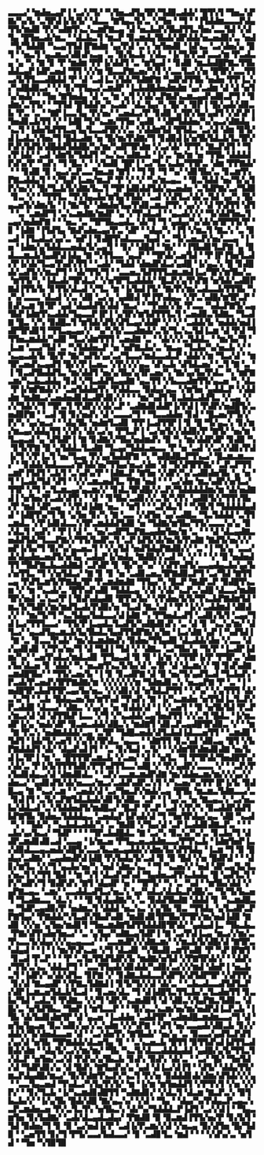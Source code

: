 ▃▃▃▞▝▆▟▅▃▄▛▐▝▃▞▞▜▞▝▚▜▅▃▟▜▄▜▛▞▜▟▉▃▟▟▞▝█▜▚▜▝▜▅▃▚▛▇▞▚▞▙▝▃▜▛▟▐▞▙▜▞▝▟▃▃▝▇▜▄▃▜▞▃▝▞▜▅▝▝▜▝▝▐▜▟▟▆▃▃▃▛▟▄▜▜▞▆▟▉▝▛▞▚▟▇▜▚▃▚▃▆▛▇▃▄▝▟▝▅▃▙▟▚▜▙▟▜▜▃▜▅▞▃▃▜▟▝▞▟▜▄▝█▜▅▃▟▞▆▃▝▝▟▃▙▃▜▝▆▃▛▝▉▃▆▟▄▜▙▟▞▟▛▟▟▞▅▃▅▟▉▞▃▝▅▟▝▜▞▜▟▟▉▝▚▃▄▜▜▟▐▛▇▟▆▝▄▞▛▟▝▃▚▝▅▜▅▟▊▝▐▟▚▃▝▃▞▟▅▞▄▝█▜▝▝▅▃▜▝▄▃▆▃▞▟▊▟▚▃▄▝▃▝▉▞▙▃▙▝▞▟▃▝▐▞▜▞▛▃▛▃▃▞▆▝▛▃▟▃▄▝▄▝▚▝▇▝▊▝▛▝▆▟▆▝▛▛▐▞▟▟▜▝▃▝▆▜▄▟▝▝▊▟▉▝▆▃▙▟█▛▇▃▜▜▙▟▟▃▄▛▐▟▛▃▅▟▝▜▜▝▞▞▆▝█▃▃▛▇▃▅▞▚▜▝▞▃▃▜▃▞▞▅▝█▜▛▞▃▃▜▜▃▞▙▜▜▃▃▟█▟▟▝▛▝▟▝▃▟▐▃▚▜▟▞▜▟▇▛▇▝▚▟▛▟▜▜▙▝▅▟▅▝▛▛▐▃▚▞▚▟█▟▉▃▞▝▞▝▊▞▜▜▄▃▞▃▆▟▛▝▐▃▙▟█▟▅▟▆▟▆▝▄▞▃▟▆▝▟▝▟▝▅▜▚▞▅▟▞▝▝▜▅▝▇▜▅▟▄▝▟▝▃▝▆▝▄▜▝▞▟▞▃▛▇▟▚▃▆▃▄▟▚▟▉▃▛▜▝▝▊▟▆▞▃▜▜▞▝▝▜▜▟▝█▜▟▟▚▞▚▃▟▞▝▟▃▜▄▞▚▝█▞▚▝▉▛▐▝█▞▄▟▞▟▉▃▙▝▛▃▝▃▝▝▇▛▐▃▃▜▄▝▛▞▅▞▝▃▅▟▃▞▛▝▊▟▉▝▄▜▛▞▙▞▄▟▜▝▞▟▚▛▐▜▅▟▊▃▙▜▜▝▞▝▐▟█▝▜▞▚▃▆▞▜▜▅▝▄▟▊▝▝▟▛▜▟▟▅▞▚▞▄▃▞▟▇▟▄▝▚▃▜▝▐▟▅▜▟▜▜▃▄▜▄▜▃▃▟▜▛▞▞▃▝▞▟▟▆▜▟▝█▜▟▃▝▃▞▟▝▟▆▝▉▜▞▟▐▃▟▃▚▜▅▞▜▝█▟▃▟▆▝▅▝█▞▆▞▛▟▇▞▜▝▊▟▉▟▐▞▅▜▙▜▟▃▙▜▃▜▛▞▛▟▚▜▟▜▞▟█▟▟▜▟▟█▞▚▞▆▞▚▟▛▜▛▟▆▝▞▃▞▟▞▝▛▜▚▝▇▃▛▟▜▝▝▜▞▛▐▟▞▝▃▟▝▟▆▜▞▜▟▟▜▝▚▃▚▃▚▟▇▃▙▝▐▞▃▝▆▞▆▝▅▝▜▜▙▝▟▟▟▟▛▟▚▞▛▝▚▟▚▝▜▝█▃▚▝▝▞▙▟▊▝█▛▐▝▃▞▜▃▚▃▙▞▜▜▛▃▝▟▆▝▛▛▇▟▞▝▝▝▊▟▉▝▉▝▄▃▞▃▛▃▃▜▅▃▆▝▇▜▝▝▜▝▊▝▜▝▚▞▝▟▊▜▙▞▃▝▊▃▆▜▚▛▇▃▟▟▄▜▝▝▞▜▄▛▐▃▅▞▆▃▛▝▛▝▞▝▞▝▚▞▆▃▄▃▝▝▉▃▜▟▟▝▅▞▜▞▄▜▛▞▅▞▞▝█▞▜▃▙▜▞▟▇▞▙▃▜▝▜▛▐▟▉▟▟▜▟▞▄▃▅▟▅▝▃▜▟▛▇▞▃▞▜▟▉▝▊▃▝▞▝▝▜▜▜▃▝▜▚▜▄▃▙▞▆▜▄▜▜▟▞▝▃▟▝▞▟▜▃▞▟▞▃▜▟▝▄▞▚▝█▞▄▃▅▜▞▟▆▞▙▝▐▝▇▞▜▞▝▟▆▟▅▜▄▞▛▟▊▃▆▃▛▜▚▝▄▞▞▝▟▝▛▟▜▜▝▟▜▝▝▃▝▃▆▟▛▜▝▃▚▃▆▟▇▞▆▟▛▝▄▝▞▜▚▟▃▟▝▝▄▃▟▞▞▞▝▜▞▟▟▜▅▃▜▃▄▞▅▟▅▛▇▝▝▝▅▃▝▃▝▜▛▜▙▃▄▟▃▝▟▞▜▝▜▝▄▟▄▞▚▞▟▞▅▜▛▜▜▞▛▝▊▝▐▟▇▝▐▜▟▜▄▝▇▟▚▟▅▃▄▞▛▃▝▟▛▝▝▟▄▞▚▝▐▜▝▞▆▃▜▝▇▃▚▝▃▝▉▃▟▝▐▜▃▟▃▞▄▞▃▝▅▛▐▝▊▟█▜▚▟▃▃▃▜▄▟▝▃▝▜▞▃▅▃▛▞▅▞▃▃▄▝▐▝▅▝▐▟▆▞▄▜▟▟▃▃▅▟▄▜▞▃▄▜▝▝▊▞▝▟█▟▝▝▇▞▝▝▐▜▙▟▊▜▃▛▇▝▄▝█▟▃▃▆▃▙▜▄▟▛▟▐▟▄▝▇▝▚▜▜▃▃▝▄▃▛▝▝▜▛▟▞▃▅▜▟▝▝▛▐▛▐▜▅▜▃▟▞▛▐▞▟▞▜▃▄▜▚▟▚▜▜▝▝▃▟▞▝▜▟▟▝▟▅▟▛▟▃▞▄▟█▝▐▞▄▃▚▝█▝▊▟█▟▞▃▟▜▞▞▆▃▛▜▝▝▟▞▜▜▞▜▝▝▃▃▅▃▜▟▜▜▜▃▆▃▆▟▐▃▞▜▛▞▆▜▙▞▃▝▆▜▜▞▚▝▐▟▃▟▞▜▛▟▃▞▝▞▅▜▛▜▃▟▟▟▞▝█▃▛▞▄▜▚▛▇▝▅▜▟▞▃▟▉▛▇▟▐▜▜▞▙▝▊▜▜▞▟▃▟▝▞▜▃▝▆▝▐▞▙▟▐▜▞▝▇▞▛▞▆▞▃▟▃▃▙▜▜▜▙▝▚▞▚▞▃▃▃▝▟▃▟▝▞▃▝▟▉▝▃▞▄▝▄▟▉▟▝▛▐▜▚▟▄▃▝▞▛▃▚▟█▞▆▜▛▃▛▝▊▟▚▃▆▝▊▜▛▝▄▟▝▟▄▟▟▜▞▟▟▝▆▃▞▝▝▜▚▟▞▞▙▝▛▃▃▝▚▟▃▛▇▜▞▃▄▜▙▛▐▟▆▜▚▃▟▟▞▜▄▃▃▛▐▛▐▝▄▜▛▞▆▜▟▜▜▜▃▜▝▃▅▟▉▃▜▟▇▃▝▜▃▟▇▝█▃▝▞▚▝▉▟█▃▜▝▆▜▟▞▟▜▞▟▜▃▄▞▟▟▛▝▞▝▞▝▃▟▟▞▙▝▅▟▟▞▅▟▐▟▛▜▛▟▊▜▝▜▜▃▄▃▄▞▞▝▚▞▚▜▞▃▃▟▆▟▞▃▜▞▜▃▚▃▜▟▐▃▆▝▟▝▛▟▝▜▜▜▅▃▆▟▟▞▚▟▉▝▜▃▞▟▆▜▜▜▝▃▅▟▇▝▃▝▝▟▞▞▞▃▜▟▟▃▝▝▆▞▙▞▜▝▐▃▆▝▃▃▞▜▟▝▃▝▚▜▟▟▅▃▛▝▅▝▅▛▇▃▙▞▃▝▆▃▄▝▜▃▙▞▚▞▅▃▙▝▞▝▚▃▄▃▟▞▙▝█▞▛▝▇▞▚▟▜▞▄▞▃▞▜▃▃▞▆▟▃▃▟▃▛▝▟▟▞▞▆▝▜▃▞▟▝▝▆▜▛▃▅▟▚▃▄▟▜▝█▞▞▛▐▃▅▃▝▞▛▞▞▞▄▃▝▟▚▃▙▝▟▜▟▃▅▞▝▃▜▝▇▝▃▝▐▝▊▃▟▜▙▟▟▜▃▝▆▞▟▟▜▝▅▞▄▜▙▞▄▜▛▃▅▞▚▝▇▞▄▞▙▞▛▟▃▝▚▝▆▛▇▃▆▞▚▃▙▃▟▟▄▝▊▟▝▞▜▃▟▟▜▃▄▟▇▝▄▃▜▜▝▞▙▃▃▟▆▜▜▞▄▃▅▝▚▝▟▃▝▛▐▞▆▛▇▟▞▞▝▃▅▜▟▟▅▜▚▝▛▟▟▃▃▝▉▟▄▞▄▃▝▞▆▜▅▝▄▟▟▃▛▝▞▟▟▟▆▝▆▟▇▃▞▃▅▟▅▟▊▟▃▟▛▟▊▞▞▝▝▝▆▞▚▟▜▝▊▃▙▟▃▟▟▜▃▝▞▃▄▝▞▞▞▜▟▞▞▜▝▜▛▃▜▝▛▟▛▞▞▟▞▃▛▝▃▟▇▟▊▟▟▛▐▞▛▟▐▝▛▟▛▞▅▟█▜▞▃▅▟▉▛▇▝▝▃▟▝█▝▊▞▅▟▚▝▟▝▃▃▃▞▜▝▝▜▃▃▟▟▅▝▊▟▝▝█▃▅▞▛▜▞▞▛▞▚▝▄▞▅▃▞▝▝▟▄▜▙▝▅▟▆▜▃▟▊▝▛▛▐▃▟▜▜▛▐▝▊▝█▝▜▞▄▃▚▝▊▞▆▞▆▃▄▞▟▟▄▜▜▝▞▟▚▝▟▞▃▞▄▝▛▜▃▛▐▝▃▞▅▜▞▞▟▟▉▞▛▝▇▜▞▝▅▞▆▝▜▃▄▃▟▝▄▝▟▜▟▛▐▝▇▝▊▟▇▞▞▜▙▞▅▟▆▟▚▝▉▝▚▝▆▞▟▟▛▟▛▝▊▟▉▝▚▝▊▜▞▛▇▝█▝▄▜▟▟▃▜▃▟▇▝▜▃▄▞▜▟▟▃▅▃▃▝▛▝▅▝▃▟▝▞▃▞▞▟▊▞▛▟▐▞▜▝▞▛▐▃▜▝▅▞▜▃▄▝▛▞▄▞▙▟▟▛▇▝▚▝▚▟█▟█▃▛▜▚▃▞▝█▃▆▃▆▃▃▞▝▝▊▟▟▞▙▟▃▃▃▞▆▜▟▞▅▞▜▜▄▞▅▃▞▟▅▝▟▝▜▞▟▜▛▛▇▞▝▃▛▃▛▜▜▃▆▛▐▜▟▜▝▃▙▜▝▃▚▟▚▞▛▝▐▟▇▃▛▝▇▜▅▝▞▟▛▞▚▞▃▟▉▟▅▜▙▝▄▝▅▝▜▝▐▃▟▞▜▟▝▟▜▝▝▞▞▃▆▃▅▟▜▃▝▛▇▝▅▟▝▝▝▃▞▟▅▝▆▃▚▟▛▞▅▜▃▞▜▜▛▝▞▜▝▃▜▃▆▃▄▞▄▃▆▞▞▝▊▟▃▜▛▟█▞▞▃▛▞▜▟▟▟▟▟▆▞▆▝▟▞▅▟▇▟▐▝▅▜▅▞▛▃▟▞▟▜▚▝▝▟▝▝▊▜▙▞▃▟▊▞▞▃▜▞▚▜▚▝▄▟▉▜▞▞▜▜▚▜▙▞▛▝▆▟▝▟▛▃▄▝▝▞▛▟▐▟▇▝▅▃▝▝▆▜▝▝▝▃▛▟▃▜▝▝▚▜▙▜▝▜▟▟▟▟▄▟▟▝▐▟█▜▚▞▜▝▉▝▄▜▅▝▊▞▚▝▇▝▃▃▝▞▟▜▅▝▄▞▃▟█▃▝▜▃▜▟▟▟▝▃▜▜▃▆▟▃▝▞▛▐▟▊▟▃▃▚▜▛▃▆▟▟▟▜▟▉▝▅▝▜▟▇▞▆▜▙▞▜▜▞▃▃▃▚▞▄▝▉▞▟▃▜▝▄▟▚▝▝▛▐▝▟▝▃▝▅▞▃▟▛▜▃▛▇▃▄▟▅▜▅▞▆▝▃▝▝▝▟▝▟▃▄▟▇▃▅▟▟▜▟▞▜▃▃▛▇▞▞▜▜▞▙▟▛▃▜▝▃▛▐▟▜▞▟▞▆▞▙▜▚▟▇▝▇▟▜▞▅▞▞▞▅▛▐▞▙▞▜▝▉▞▚▞▄▃▅▃▜▝▝▞▄▜▟▝▅▟▜▟▄▛▇▟▉▞▞▝▃▝▐▝▜▞▄▝▃▃▞▟▞▟▄▟▅▃▅▟▜▞▅▜▄▝▃▟▄▛▐▞▅▟▄▝▇▟█▞▞▃▟▝▚▝▞▝▝▝▞▝█▝▅▟▅▟▜▜▝▜▙▛▇▃▙▃▟▟▇▟▝▃▛▟▛▝▊▝█▞▚▞▚▞▝▞▟▜▚▟▜▞▃▃▄▟▄▃▙▞▄▞▙▞▅▜▜▃▝▜▝▞▅▜▟▃▞▝▇▝▊▝▊▝▅▝▃▟▊▃▅▃▜▛▇▟▉▃▛▜▝▃▞▜▟▝▇▜▜▃▄▝▛▟▜▃▆▜▞▛▇▟▄▜▛▝▛▃▆▟▆▟▇▝▜▜▄▞▚▝█▃▛▝▇▟▛▃▛▝▉▟█▜▚▃▆▝▞▝▆▝▚▃▟▞▃▝█▜▚▟▚▟▉▝▜▟▟▃▄▝▞▟▝▞▟▞▚▃▛▃▚▟█▝▟▃▃▞▆▟▇▜▛▞▅▟▝▃▚▃▞▛▐▝▉▟▚▟▄▟▉▝█▜▚▞▙▞▝▞▛▟▅▞▙▜▞▜▚▃▙▛▇▟▆▜▟▝▆▃▜▞▜▟▛▞▆▞▆▟▜▃▟▞▛▟▉▞▅▝▜▃▟▝▇▃▚▟▝▝▛▝▐▞▞▃▟▟▆▟▝▟▉▟▞▞▝▝▆▞▜▞▜▝▚▃▜▟▄▞▙▟▃▃▞▟▐▟▇▝▚▝▛▜▅▟▃▟▜▝▃▟▊▞▙▜▝▃▄▞▜▟▐▃▞▜▜▜▃▃▞▝▜▜▞▛▐▃▄▟▃▜▃▟▜▞▚▟█▟▊▟▚▝▃▝▟▝▊▝▚▃▚▞▆▞▝▟▜▃▞▝▄▃▟▜▄▃▆▃▙▜▄▜▙▟▃▜▄▟▜▜▟▛▇▞▄▜▅▝▐▃▞▟▇▝▄▛▐▝▚▟▜▟▐▝▇▝▃▝▊▃▃▜▚▟▞▝▆▞▟▃▆▟▆▟▚▝▉▟▅▞▜▜▄▟▉▝▟▃▟▟▞▟▅▝▞▃▃▝▟▞▄▟▊▟▊▝▞▜▚▞▅▞▜▝▟▝▜▟▐▝▜▟▝▞▝▟▇▃▝▃▞▜▙▞▄▝▜▞▛▝▐▃▟▛▐▟▆▞▚▞▝▃▅▜▚▟▃▞▆▟▃▟▊▝▛▜▄▃▟▝▉▝▉▝▐▞▆▝▞▜▜▛▐▞▛▝▛▜▛▃▝▟▆▞▙▞▟▃▅▝▊▝▟▟▞▝▚▝▅▃▆▜▚▃▜▞▙▞▟▝▃▜▛▝▟▝▟▃▆▞▞▝█▝▊▟▚▟▇▃▆▟█▜▙▞▝▝▜▜▞▃▅▞▙▝▐▝▊▝▊▃▟▛▇▝▟▝▉▝▅▞▜▞▄▟▜▃▟▝▜▃▙▟▚▝▛▃▟▞▛▃▅▟▚▜▛▛▇▟▇▞▆▝▞▞▞▞▞▞▆▝▜▟▆▟▊▃▚▝▅▃▄▛▇▝▛▝▃▝▐▝▅▟█▜▛▃▙▟▜▜▛▃▄▞▙▞▅▃▝▞▞▟▊▞▟▝▅▜▟▃▛▜▜▝▝▞▚▞▝▞▄▜▜▜▝▟▞▃▚▞▜▝▝▃▙▝█▟▄▃▅▞▙▞▆▜▚▟▝▜▚▟▚▝▇▝▐▞▚▃▆▟▅▝▅▜▜▟▐▃▜▃▛▞▛▃▟▟▉▝▟▃▃▞▝▟▇▃▝▞▄▞▄▝▅▝▊▟▟▞▟▝▐▝▞▃▅▜▝▝▉▝▅▜▙▜▟▝▛▃▛▞▆▃▞▟▝▟▝▟▜▜▙▛▐▃▃▝▞▜▝▞▚▃▟▟▞▃▄▜▅▟▜▜▝▞▞▃▜▝█▟▃▝▐▞▆▃▟▛▐▞▄▝▅▟▞▟▛▝▉▃▅▃▟▟▞▟█▃▚▝▆▟▇▜▝▟▊▃▛▃▄▟█▜▛▟▉▃▝▞▝▝▆▝▇▝▛▃▚▝▅▟▇▟▟▟▞▃▄▝▃▜▛▝▜▟█▃▅▟▞▟▜▃▙▟▐▟▃▃▅▜▜▝▝▃▆▟▉▝▜▟▜▝▐▟▞▜▞▃▅▜▝▞▄▜▚▜▛▟▃▝▄▃▃▝▝▟▇▜▜▝▊▃▚▟▝▟▉▃▄▝█▜▝▞▙▛▇▟▟▟▜▝▟▞▝▟▄▟▚▟▐▜▝▝▃▝▊▞▙▟▝▃▜▞▝▝▞▟▆▜▛▟▆▟▊▟▇▝▅▞▙▟▐▃▜▛▐▝▆▝▃▝█▜▜▜▛▃▆▃▙▝▞▃▅▞▝▟▝▝▅▜▃▝▜▝▛▜▛▟▞▜▅▟█▜▚▞▞▟▞▃▝▛▐▞▙▜▜▜▜▟▊▞▛▜▚▟▜▜▃▃▚▟█▝▞▝▛▞▄▟▛▞▃▃▃▝▞▝▝▃▛▞▛▞▙▟▊▟▄▃▞▟▝▟▆▟▉▟▃▝▝▃▛▞▃▃▆▃▆▟▛▟▇▝▆▞▟▟▅▃▆▞▆▞▞▞▄▞▞▟▅▃▞▝▄▟▊▟▜▞▟▞▅▃▃▞▆▃▞▃▟▟▚▟▛▃▚▜▝▞▚▃▅▞▚▞▛▛▐▛▐▞▙▝▉▟█▃▄▝▇▝▚▃▞▃▆▝▝▃▅▟▞▟▝▃▞▜▅▃▛▞▆▟▞▃▄▝█▜▙▝▆▃▆▃▜▟▇▃▃▞▃▝▊▟▐▜▝▃▜▞▃▛▇▜▟▃▙▟▞▟▊▜▞▟█▃▝▃▛▝▐▝▄▞▃▝▅▝▇▃▄▃▚▝▃▞▅▃▙▞▟▟▃▟▝▃▚▜▟▟▅▟▜▞▆▟█▃▞▝█▃▛▝▛▃▛▝▃▟▝▞▛▞▚▝▉▃▟▟▛▟▟▜▙▛▇▜▙▝▉▟▅▃▜▟▟▟▄▃▝▃▅▟▄▛▐▟▚▟▞▟▝▜▝▜▅▜▛▟▄▞▄▃▝▟█▝▚▃▟▝▚▝▝▜▟▞▚▝▚▃▙▟▃▟▟▞▚▝▃▝▇▟▉▝▞▜▄▞▟▝▃▛▐▃▟▟▊▟▇▃▛▃▝▝▝▃▙▞▄▞▙▃▞▝▜▟▛▝▝▝▝▜▛▃▙▟█▟▃▝▇▝▃▞▚▝▉▃▚▞▚▞▃▝▊▃▙▞▜▝▟▟▛▃▆▟▊▟▊▃▟▝▃▃▄▝▐▞▆▃▅▝▛▜▄▃▅▃▟▟▆▃▃▞▛▜▚▃▙▝▐▟▆▜▅▛▐▃▞▟▉▟▃▃▄▃▅▟▞▟█▜▞▃▃▞▙▃▅▃▄▟▟▞▞▟▆▞▙▞▟▜▜▟▄▝▐▃▆▝▜▝▉▝█▟▄▞▃▟▇▞▝▃▄▟▅▟▛▟▐▟█▝▛▞▙▟▄▜▞▃▟▝▊▝▉▝█▟▝▞▅▝█▟▛▟▝▝▝▟▊▞▆▜▃▝▞▞▜▝▄▃▙▞▅▞▚▝▅▟▝▟▆▃▚▃▝▝▜▝▚▃▅▞▞▝▅▟▝▟▛▃▄▜▄▜▃▞▅▃▜▝▞▜▜▝█▟▝▝▆▝▚▜▝▟▃▟▚▟▚▟▝▜▄▟▅▃▟▜▚▃▙▟▄▝█▝▄▟▜▃▜▝▛▞▚▟▛▞▜▝▉▟▛▟▚▝▇▜▝▟▄▟▛▝▅▝▝▜▛▜▞▝▚▝▃▝▚▟▝▝▆▜▙▞▟▟▝▞▄▛▇▃▄▃▝▃▆▞▝▃▃▟▟▃▟▜▃▞▅▃▚▝▄▞▚▟▃▞▟▃▙▃▛▟█▞▃▝▜▞▜▞▙▃▅▜▝▜▃▟▆▃▃▝▟▃▚▝▝▝█▝▊▟▄▟▇▞▚▝▃▝▉▟▟▜▙▟▇▝▟▟▟▝▊▝▚▃▆▟█▃▃▝▜▟▛▃▄▟▉▞▛▝▅▟▆▃▜▝▟▟▟▝▅▃▚▃▝▞▄▜▙▝▉▃▝▜▜▟▄▝▄▜▃▟▛▃▛▛▇▜▄▞▝▛▇▟▟▞▚▜▃▟▚▜▙▟▚▟▊▝▆▟▊▟▊▜▛▜▙▞▛▜▛▞▆▞▅▟▐▟▉▝▇▟▉▝▞▞▅▝▄▜▅▞▆▟▊▜▝▜▅▃▆▟▇▜▟▜▜▟▟▟▉▜▛▟▞▝▄▟▄▟▐▃▝▜▙▃▙▃▝▛▇▞▟▜▚▟▅▜▅▃▞▝▃▝▄▜▄▞▚▟▇▃▄▜▟▛▐▝▇▝▃▞▛▟▐▃▄▝▆▃▞▞▆▞▃▜▚▃▃▜▞▟▄▞▞▞▄▃▄▃▃▞▝▝▃▃▆▟▛▞▞▟▇▃▆▞▝▞▆▃▙▜▞▟█▞▟▝▇▜▛▃▚▟▄▟▝▝▐▝▐▝▆▞▛▟▚▃▅▝▞▜▝▟▃▟▊▝▚▜▙▟▊▃▆▜▚▟▊▝▛▝▚▛▐▛▇▜▝▝▊▃▟▝▛▃▛▝▝▝▛▝▃▜▄▜▜▟▜▟▛▞▙▝▆▟▇▞▅▜▟▝▞▛▇▜▛▟▞▞▝▝▟▟▚▞▜▜▞▃▚▃▝▟▟▃▛▜▝▝▃▃▜▜▄▟▞▟▊▟▟▞▚▟▉▞▃▞▞▞▆▟▝▟▅▛▐▝▅▃▙▃▜▝▐▟▛▞▚▞▟▞▟▜▃▝▊▛▇▝▞▝▊▟▇▃▙▟▃▃▛▟▛▜▞▟▜▟▛▜▛▝▞▟▜▜▚▝▊▞▟▝▇▃▄▟▛▝▞▛▇▃▜▟▇▟▐▝▊▜▞▜▞▞▟▝▟▞▃▝▝▃▙▃▟▃▃▟▜▟▜▃▛▞▟▛▐▃▆▃▅▜▟▃▙▜▃▟▝▝▊▃▅▞▟▃▝▜▝▟▐▟█▜▃▜▜▃▙▞▃▜▃▟▅▜▜▝▊▃▙▞▜▟▝▃▟▃▜▝▛▟▇▃▝▞▞▜▝▟▛▞▚▃▆▟▉▜▝▟▝▟▉▃▚▜▄▛▇▃▜▟▉▃▝▟█▞▃▝▅▜▟▜▙▃▝▜▅▛▐▝▆▜▃▃▛▝▝▝▉▞▄▃▚▃▆▞▅▞▆▞▅▟▛▟▐▃▛▃▙▝▐▜▙▝▟▞▙▟▊▟▆▜▛▝▟▝▄▃▅▝▐▃▟▟▅▝▃▟▟▜▛▝▃▟▆▟█▃▆▟▆▃▃▞▜▝▟▝▅▜▄▜▄▃▅▝▉▃▚▟▊▞▄▞▞▃▚▟▆▝▞▞▚▛▇▝▝▟▜▝▅▞▃▃▄▟▞▟▉▃▙▝▊▞▞▟▟▞▞▜▞▟▅▟▃▃▅▝▟▝▝▃▞▟▅▜▚▝▇▜▙▟▞▝▅▞▄▝▃▝▉▃▃▞▄▟▜▃▛▟▜▞▄▞▟▝▅▜▙▝▜▛▇▟▟▞▟▃▅▜▄▝▊▝▝▃▚▃▅▃▙▝█▜▜▝▉▜▜▟▚▟▐▟▜▜▃▟▉▟▞▟▆▝▝▟▄▜▞▃▞▞▆▞▆▞▝▜▙▝▚▃▜▞▟▃▃▟▟▟▄▟▟▝▄▟█▞▄▜▞▜▜▃▜▞▟▃▛▝▅▜▅▞▃▞▟▝▛▟▚▞▄▜▙▃▙▝▊▟▚▝▉▟▚▝▟▞▃▝▝▃▞▝█▞▝▜▅▜▟▞▟▝▜▟▛▟▊▞▄▝▟▝█▟▚▝▇▜▄▟▚▞▄▝▄▟▝▟▐▃▞▟▐▜▝▝▟▜▞▝▟▟▄▜▜▞▆▃▛▟▄▟█▞▆▃▞▝▉▞▛▟▆▜▚▃▛▞▚▃▜▝▛▞▅▝▉▟▟▟▊▟▞▟▆▞▟▜▟▞▞▞▄▝▝▃▃▜▄▃▅▟▝▜▚▟▃▞▚▜▄▜▚▜▞▝▆▝▐▞▆▝▆▜▅▟▟▜▝▞▛▜▚▜▝▞▅▝▞▞▛▞▝▝▊▞▜▃▙▝▐▞▚▃▆▟▊▟█▜▜▝▚▟▇▟▊▞▝▞▟▃▜▝▟▃▆▝▇▃▛▃▚▝▉▜▙▃▙▞▞▝▐▞▄▜▙▝█▟▞▟█▝▇▞▄▃▚▞▝▞▟▝▝▜▄▝▝▟▄▞▚▞▛▟▄▃▛▃▄▃▚▃▛▃▆▟▅▃▅▝▛▞▃▜▃▜▚▝▅▜▙▃▚▝▟▞▚▞▜▟▟▟▃▛▐▟▜▝▃▞▞▟▐▝▝▜▄▃▆▜▅▝▊▞▙▟▇▞▝▃▟▞▟▃▄▟▃▟▄▞▝▛▇▟▉▝▉▝▉▃▆▟▐▜▜▞▅▞▛▝▊▞▙▜▝▜▟▝▉▟▅▞▜▝▊▝▉▝▃▞▅▟▐▞▛▝▃▟▐▞▛▃▆▞▞▟▝▞▅▃▄▝▉▞▟▜▅▝█▞▜▟▉▝▝▃▅▜▜▝▊▞▜▝▛▜▞▃▃▞▙▟▃▃▞▝▊▝▃▟▊▜▃▝▆▟▝▝▝▝▞▟▚▞▃▝▅▜▟▝▝▜▅▝▚▜▉▜▉